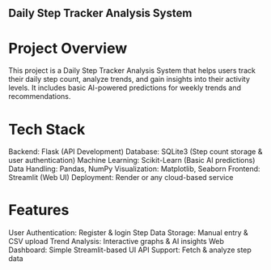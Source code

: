 ## Daily Step Tracker Analysis System

# Project Overview
This project is a Daily Step Tracker Analysis System that helps users track their daily step count, analyze trends, and gain insights into their activity levels. It includes basic AI-powered predictions for weekly trends and recommendations.

# Tech Stack
Backend: Flask (API Development)
Database: SQLite3 (Step count storage & user authentication)
Machine Learning: Scikit-Learn (Basic AI predictions)
Data Handling: Pandas, NumPy
Visualization: Matplotlib, Seaborn
Frontend: Streamlit (Web UI)
Deployment: Render or any cloud-based service

# Features
User Authentication: Register & login
Step Data Storage: Manual entry & CSV upload
Trend Analysis: Interactive graphs & AI insights
Web Dashboard: Simple Streamlit-based UI
API Support: Fetch & analyze step data
